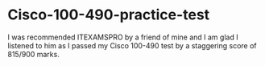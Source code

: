 # Cisco-100-490-practice-test
I was recommended ITEXAMSPRO by a friend of mine and I am glad I listened to him as I passed my Cisco 100-490 test by a staggering score of 815/900 marks.
